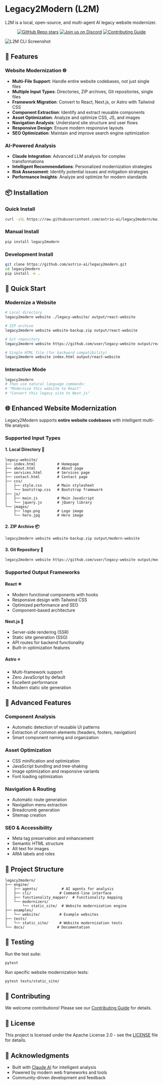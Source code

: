 # Legacy2Modern (L2M)

L2M is a local, open-source, and multi-agent AI legacy website modernizer. 

<div align="center">

<!-- Keep the gap above this line, otherwise they won't render correctly! -->
[![GitHub Repo stars](https://img.shields.io/github/stars/astrio-ai/openlegacy)](https://github.com/astrio-ai/openlegacy) 
[![Join us on Discord](https://img.shields.io/discord/1396038465002405948?logo=discord&logoColor=white&label=discord)](https://discord.gg/2BVwAUzW)
[![Contributing Guide](https://img.shields.io/badge/Contributing-Guide-informational)](https://github.com/openrewrite/.github/blob/main/CONTRIBUTING.md)
</div>

![L2M CLI Screenshot](./docs/assets/l2m-screenshot.png)

## 🚀 Features

### **Website Modernization** 🌐
- **Multi-File Support**: Handle entire website codebases, not just single files
- **Multiple Input Types**: Directories, ZIP archives, Git repositories, single files
- **Framework Migration**: Convert to React, Next.js, or Astro with Tailwind CSS
- **Component Extraction**: Identify and extract reusable components
- **Asset Optimization**: Analyze and optimize CSS, JS, and images
- **Navigation Analysis**: Understand site structure and user flows
- **Responsive Design**: Ensure modern responsive layouts
- **SEO Optimization**: Maintain and improve search engine optimization

### **AI-Powered Analysis**
- **Claude Integration**: Advanced LLM analysis for complex transformations
- **Intelligent Recommendations**: Personalized modernization strategies
- **Risk Assessment**: Identify potential issues and mitigation strategies
- **Performance Insights**: Analyze and optimize for modern standards

## 📦 Installation

### Quick Install
```bash
curl -sSL https://raw.githubusercontent.com/astrio-ai/legacy2modern/main/install.sh | bash
```

### Manual Install
```bash
pip install legacy2modern
```

### Development Install
```bash
git clone https://github.com/astrio-ai/legacy2modern.git
cd legacy2modern
pip install -e .
```

## 🎯 Quick Start

### Modernize a Website
```bash
# Local directory
legacy2modern website ./legacy-website/ output/react-website

# ZIP archive
legacy2modern website website-backup.zip output/react-website

# Git repository
legacy2modern website https://github.com/user/legacy-website output/react-website

# Single HTML file (for backward compatibility)
legacy2modern website index.html output/react-website
```

### Interactive Mode
```bash
legacy2modern
# Then use natural language commands:
# "Modernize this website to React"
# "Convert this legacy site to Next.js"
```

## 🌐 Enhanced Website Modernization

Legacy2Modern supports **entire website codebases** with intelligent multi-file analysis:

### **Supported Input Types**

#### 1. **Local Directory** 📂
```
legacy-website/
├── index.html          # Homepage
├── about.html          # About page
├── services.html       # Services page
├── contact.html        # Contact page
├── css/
│   ├── style.css       # Main stylesheet
│   └── bootstrap.css   # Bootstrap framework
├── js/
│   ├── main.js         # Main JavaScript
│   └── jquery.js       # jQuery library
└── images/
    ├── logo.png        # Logo image
    └── hero.jpg        # Hero image
```

#### 2. **ZIP Archive** 📦
```bash
legacy2modern website website-backup.zip output/modern-website
```

#### 3. **Git Repository** 🔗
```bash
legacy2modern website https://github.com/user/legacy-website output/modern-website
```

### **Supported Output Frameworks**

#### **React** ⚛️
- Modern functional components with hooks
- Responsive design with Tailwind CSS
- Optimized performance and SEO
- Component-based architecture

#### **Next.js** 🚀
- Server-side rendering (SSR)
- Static site generation (SSG)
- API routes for backend functionality
- Built-in optimization features

#### **Astro** ⭐
- Multi-framework support
- Zero JavaScript by default
- Excellent performance
- Modern static site generation

## 🔧 Advanced Features

### **Component Analysis**
- Automatic detection of reusable UI patterns
- Extraction of common elements (headers, footers, navigation)
- Smart component naming and organization

### **Asset Optimization**
- CSS minification and optimization
- JavaScript bundling and tree-shaking
- Image optimization and responsive variants
- Font loading optimization

### **Navigation & Routing**
- Automatic route generation
- Navigation menu extraction
- Breadcrumb generation
- Sitemap creation

### **SEO & Accessibility**
- Meta tag preservation and enhancement
- Semantic HTML structure
- Alt text for images
- ARIA labels and roles

## 📁 Project Structure

```
legacy2modern/
├── engine/
│   ├── agents/           # AI agents for analysis
│   ├── cli/             # Command-line interface
│   ├── functionality_mapper/  # Functionality mapping
│   └── modernizers/
│       └── static_site/  # Website modernization engine
├── examples/
│   └── website/         # Example websites
├── tests/
│   └── static_site/     # Website modernization tests
└── docs/               # Documentation
```

## 🧪 Testing

Run the test suite:

```bash
pytest
```

Run specific website modernization tests:

```bash
pytest tests/static_site/
```

## 🤝 Contributing

We welcome contributions! Please see our [Contributing Guide](CONTRIBUTING.md) for details.

## 📄 License

This project is licensed under the Apache License 2.0 - see the [LICENSE](LICENSE) file for details.

## 🙏 Acknowledgments

- Built with [Claude AI](https://claude.ai) for intelligent analysis
- Powered by modern web frameworks and tools
- Community-driven development and feedback
